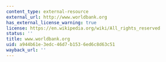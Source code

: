 ```yaml
---
content_type: external-resource
external_url: http://www.worldbank.org
has_external_license_warning: true
license: https://en.wikipedia.org/wiki/All_rights_reserved
status: ''
title: www.worldbank.org
uid: a944b61e-3edc-46d7-b153-6ed6c8d63c51
wayback_url: ''
---
```

